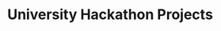 ---
title: "University Hackathon Projects"
role: "Team Lead & Full-Stack Developer"
problem: "University colleagues needed practical experience working on real projects outside of academic coursework to build modern development skills."
approach: "Formed a consistent 6-person team and participated in multiple hackathons, focusing on rapid prototyping, modern tech stacks, and collaborative development."
outcome: "Successfully completed 4 hackathons with strong results, validated team chemistry, and gained experience that led to founding OSIX Tech together."
stack: ["React", "Node.js", "Python", "Firebase", "Vercel", "Git", "Figma", "Various APIs"]
metrics:
  - label: "Hackathons Completed"
    value: "4"
  - label: "Team Consistency"
    value: "100%"
  - label: "Projects Delivered"
    value: "4/4"
  - label: "Team Chemistry"
    value: "Excellent"
links: []
featured: true
publishedAt: 2025-02-14
---